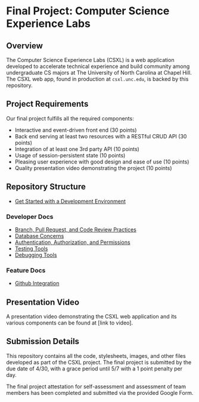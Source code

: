 # Final Project: Computer Science Experience Labs

## Overview

The Computer Science Experience Labs (CSXL) is a web application developed to accelerate technical experience and build community among undergraduate CS majors at The University of North Carolina at Chapel Hill. The CSXL web app, found in production at `csxl.unc.edu`, is backed by this repository.

## Project Requirements

Our final project fulfills all the required components:

* Interactive and event-driven front end (30 points)
* Back end serving at least two resources with a RESTful CRUD API (30 points)
* Integration of at least one 3rd party API (10 points)
* Usage of session-persistent state (10 points)
* Pleasing user experience with good design and ease of use (10 points)
* Quality presentation video demonstrating the project (10 points)

## Repository Structure

* [Get Started with a Development Environment](docs/get_started.md)

### Developer Docs

* [Branch, Pull Request, and Code Review Practices](docs/branches.md)
* [Database Concerns](docs/database.md)
* [Authentication, Authorization, and Permissions](docs/auth.md)
* [Testing Tools](docs/testing.md)
* [Debugging Tools](docs/debugging.md)

### Feature Docs

* [Github Integration](docs/github_integration.md)

## Presentation Video

A presentation video demonstrating the CSXL web application and its various components can be found at [link to video].

## Submission Details

This repository contains all the code, stylesheets, images, and other files developed as part of the CSXL project. The final project is submitted by the due date of 4/30, with a grace period until 5/7 with a 1 point penalty per day.

The final project attestation for self-assessment and assessment of team members has been completed and submitted via the provided Google Form.
